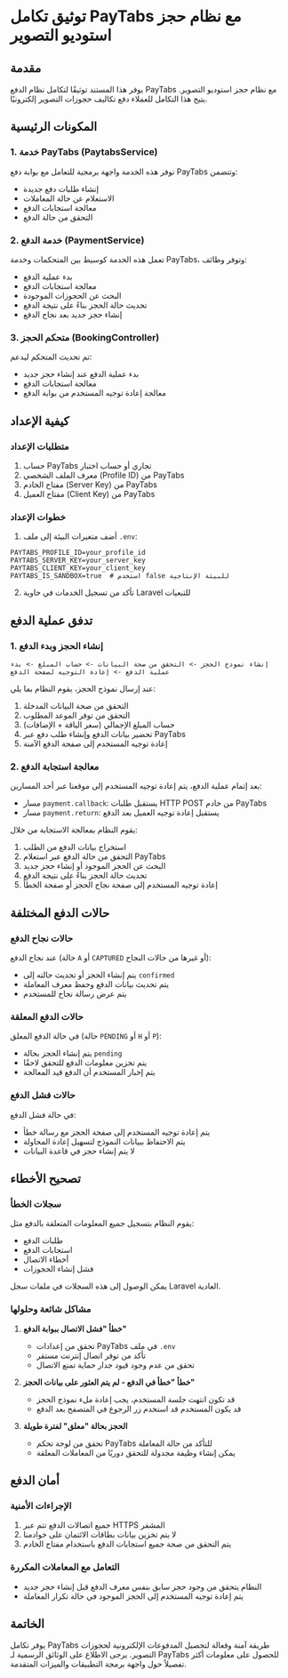 # توثيق تكامل PayTabs مع نظام حجز استوديو التصوير

## مقدمة
يوفر هذا المستند توثيقًا لتكامل نظام الدفع PayTabs مع نظام حجز استوديو التصوير. يتيح هذا التكامل للعملاء دفع تكاليف حجوزات التصوير إلكترونيًا.

## المكونات الرئيسية

### 1. خدمة PayTabs (PaytabsService)
توفر هذه الخدمة واجهة برمجية للتعامل مع بوابة دفع PayTabs وتتضمن:
- إنشاء طلبات دفع جديدة
- الاستعلام عن حالة المعاملات
- معالجة استجابات الدفع
- التحقق من حالة الدفع

### 2. خدمة الدفع (PaymentService)
تعمل هذه الخدمة كوسيط بين المتحكمات وخدمة PayTabs، وتوفر وظائف:
- بدء عملية الدفع
- معالجة استجابات الدفع
- البحث عن الحجوزات الموجودة
- تحديث حالة الحجز بناءً على نتيجة الدفع
- إنشاء حجز جديد بعد نجاح الدفع

### 3. متحكم الحجز (BookingController)
تم تحديث المتحكم ليدعم:
- بدء عملية الدفع عند إنشاء حجز جديد
- معالجة استجابات الدفع
- معالجة إعادة توجيه المستخدم من بوابة الدفع

## كيفية الإعداد

### متطلبات الإعداد
1. حساب PayTabs تجاري أو حساب اختبار
2. معرف الملف الشخصي (Profile ID) من PayTabs
3. مفتاح الخادم (Server Key) من PayTabs
4. مفتاح العميل (Client Key) من PayTabs

### خطوات الإعداد
1. أضف متغيرات البيئة إلى ملف `.env`:
```
PAYTABS_PROFILE_ID=your_profile_id
PAYTABS_SERVER_KEY=your_server_key
PAYTABS_CLIENT_KEY=your_client_key
PAYTABS_IS_SANDBOX=true  # استخدم false للبيئة الإنتاجية
```

2. تأكد من تسجيل الخدمات في حاوية Laravel للتبعيات

## تدفق عملية الدفع

### 1. إنشاء الحجز وبدء الدفع
```
إنشاء نموذج الحجز -> التحقق من صحة البيانات -> حساب المبلغ -> بدء عملية الدفع -> إعادة التوجيه لصفحة الدفع
```

عند إرسال نموذج الحجز، يقوم النظام بما يلي:
1. التحقق من صحة البيانات المدخلة
2. التحقق من توفر الموعد المطلوب
3. حساب المبلغ الإجمالي (سعر الباقة + الإضافات)
4. تحضير بيانات الدفع وإنشاء طلب دفع عبر PayTabs
5. إعادة توجيه المستخدم إلى صفحة الدفع الآمنة

### 2. معالجة استجابة الدفع
بعد إتمام عملية الدفع، يتم إعادة توجيه المستخدم إلى موقعنا عبر أحد المسارين:
- مسار `payment.callback`: يستقبل طلبات HTTP POST من خادم PayTabs
- مسار `payment.return`: يستقبل إعادة توجيه العميل بعد الدفع

يقوم النظام بمعالجة الاستجابة من خلال:
1. استخراج بيانات الدفع من الطلب
2. التحقق من حالة الدفع عبر استعلام PayTabs
3. البحث عن الحجز الموجود أو إنشاء حجز جديد
4. تحديث حالة الحجز بناءً على نتيجة الدفع
5. إعادة توجيه المستخدم إلى صفحة نجاح الحجز أو صفحة الخطأ

## حالات الدفع المختلفة

### حالات نجاح الدفع
عند نجاح الدفع (حالة `A` أو `CAPTURED` أو غيرها من حالات النجاح):
- يتم إنشاء الحجز أو تحديث حالته إلى `confirmed`
- يتم تحديث بيانات الدفع وحفظ معرف المعاملة
- يتم عرض رسالة نجاح للمستخدم

### حالات الدفع المعلقة
في حالة الدفع المعلق (حالة `PENDING` أو `H` أو `P`):
- يتم إنشاء الحجز بحالة `pending`
- يتم تخزين معلومات الدفع للتحقق لاحقًا
- يتم إخبار المستخدم أن الدفع قيد المعالجة

### حالات فشل الدفع
في حالة فشل الدفع:
- يتم إعادة توجيه المستخدم إلى صفحة الحجز مع رسالة خطأ
- يتم الاحتفاظ ببيانات النموذج لتسهيل إعادة المحاولة
- لا يتم إنشاء حجز في قاعدة البيانات

## تصحيح الأخطاء

### سجلات الخطأ
يقوم النظام بتسجيل جميع المعلومات المتعلقة بالدفع مثل:
- طلبات الدفع
- استجابات الدفع
- أخطاء الاتصال
- فشل إنشاء الحجوزات

يمكن الوصول إلى هذه السجلات في ملفات سجل Laravel العادية.

### مشاكل شائعة وحلولها
1. **خطأ "فشل الاتصال ببوابة الدفع"**
   - تحقق من إعدادات PayTabs في ملف `.env`
   - تأكد من توفر اتصال إنترنت مستقر
   - تحقق من عدم وجود قيود جدار حماية تمنع الاتصال

2. **خطأ "خطأ في الدفع - لم يتم العثور على بيانات الحجز"**
   - قد تكون انتهت جلسة المستخدم، يجب إعادة ملء نموذج الحجز
   - قد يكون المستخدم قد استخدم زر الرجوع في المتصفح بعد الدفع

3. **الحجز بحالة "معلق" لفترة طويلة**
   - تحقق من لوحة تحكم PayTabs للتأكد من حالة المعاملة
   - يمكن إنشاء وظيفة مجدولة للتحقق دوريًا من المعاملات المعلقة

## أمان الدفع

### الإجراءات الأمنية
1. جميع اتصالات الدفع تتم عبر HTTPS المشفر
2. لا يتم تخزين بيانات بطاقات الائتمان على خوادمنا
3. يتم التحقق من صحة جميع استجابات الدفع باستخدام مفتاح الخادم

### التعامل مع المعاملات المكررة
- النظام يتحقق من وجود حجز سابق بنفس معرف الدفع قبل إنشاء حجز جديد
- يتم إعادة توجيه المستخدم إلى الحجز الموجود في حالة تكرار المعاملة

## الخاتمة
يوفر تكامل PayTabs طريقة آمنة وفعالة لتحصيل المدفوعات الإلكترونية لحجوزات التصوير. يرجى الاطلاع على الوثائق الرسمية لـ PayTabs للحصول على معلومات أكثر تفصيلاً حول واجهة برمجة التطبيقات والميزات المتقدمة. 
